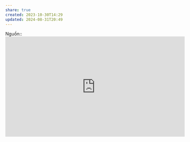 ```yaml
---
share: true
created: 2023-10-30T14:29
updated: 2024-08-31T20:49
---
```

Nguồn:: <iframe width="560" height="315" src="https://www.youtube.com/embed/0BNVkMoLJxc?si=LieM__1vPX504zHK" title="YouTube video player" frameborder="0" allow="accelerometer; autoplay; clipboard-write; encrypted-media; gyroscope; picture-in-picture; web-share" referrerpolicy="strict-origin-when-cross-origin" allowfullscreen></iframe>
